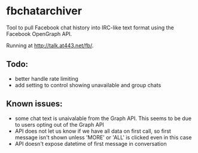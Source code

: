 fbchatarchiver
==============

Tool to pull Facebook chat history into IRC-like text format using the Facebook OpenGraph API.

Running at http://talk.at443.net/fb/.


Todo:
-----
- better handle rate limiting
- add setting to control showing unavailable and group chats

Known issues:
-------------
- some chat text is unaivalable from the Graph API. This seems to be due to users opting out of the Graph API
- API does not let us know if we have all data on first call, so first message isn't shown unless 'MORE' or 'ALL' is clicked even in this case
- API doesn't expose datetime of first message in conversation

